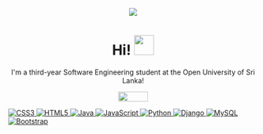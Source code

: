 
 <p align="center"><a href="https://imgur.com/sh07vdn"><img src="https://i.imgur.com/sh07vdn.png" title=" " /></a></p>

<p align="center"><h1 align="center">Hi! <img src="https://media.giphy.com/media/8XaBSsyQaYFxxNqznU/giphy.gif" width="40" height="40"/></h1>
<p align="center">I'm a third-year Software Engineering student at the Open University of Sri Lanka! </p>

 <p align="center"><a href="https://linkedin.com/in/mgkshavinda"><img src="https://i.imgur.com/1HtFi4b.png" width="60" height="20"/></p>


![CSS3](https://img.shields.io/badge/css3-%231572B6.svg?style=for-the-badge&logo=css3&logoColor=white) ![HTML5](https://img.shields.io/badge/html5-%23E34F26.svg?style=for-the-badge&logo=html5&logoColor=white) ![Java](https://img.shields.io/badge/java-%23ED8B00.svg?style=for-the-badge&logo=java&logoColor=white) ![JavaScript](https://img.shields.io/badge/javascript-%23323330.svg?style=for-the-badge&logo=javascript&logoColor=%23F7DF1E) ![Python](https://img.shields.io/badge/python-3670A0?style=for-the-badge&logo=python&logoColor=ffdd54) ![Django](https://img.shields.io/badge/django-%23092E20.svg?style=for-the-badge&logo=django&logoColor=white) ![MySQL](https://img.shields.io/badge/mysql-%2300f.svg?style=for-the-badge&logo=mysql&logoColor=white) 	![Bootstrap](https://img.shields.io/badge/bootstrap-563D7C?style=for-the-badge&logo=bootstrap&logoColor=white)

